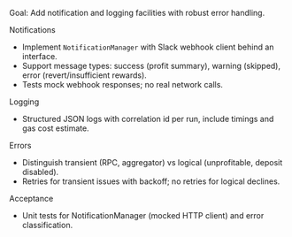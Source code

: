 Goal: Add notification and logging facilities with robust error handling.

Notifications
- Implement `NotificationManager` with Slack webhook client behind an interface.
- Support message types: success (profit summary), warning (skipped), error (revert/insufficient rewards).
- Tests mock webhook responses; no real network calls.

Logging
- Structured JSON logs with correlation id per run, include timings and gas cost estimate.

Errors
- Distinguish transient (RPC, aggregator) vs logical (unprofitable, deposit disabled).
- Retries for transient issues with backoff; no retries for logical declines.

Acceptance
- Unit tests for NotificationManager (mocked HTTP client) and error classification.

